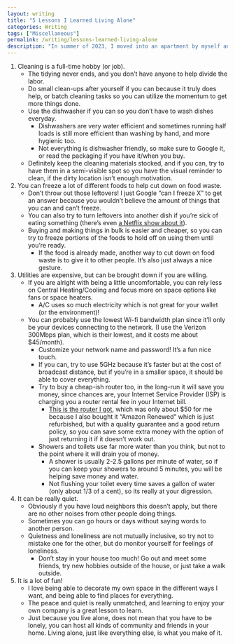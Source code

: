 ```yaml
---
layout: writing
title: "5 Lessons I Learned Living Alone"
categories: Writing
tags: ["Miscellaneous"]
permalink: /writing/lessons-learned-living-alone
description: "In summer of 2023, I moved into an apartment by myself and started living alone for the first time in my life. These are my reflections and lessons learned from the first month of living alone."
---
```


1. Cleaning is a full-time hobby (or job).
    - The tidying never ends, and you don’t have anyone to help divide the labor.
    - Do small clean-ups after yourself if you can because it truly does help, or batch cleaning tasks so you can utilize the momentum to get more things done.
    - Use the dishwasher if you can so you don’t have to wash dishes everyday.
        - Dishwashers are very water efficient and sometimes running half loads is still more efficient than washing by hand, and more hygienic too.
        - Not everything is dishwasher friendly, so make sure to Google it, or read the packaging if you have it/when you buy.
    - Definitely keep the cleaning materials stocked, and if you can, try to have them in a semi-visible spot so you have the visual reminder to clean, if the dirty location isn’t enough motivation.
2. You can freeze a lot of different foods to help cut down on food waste.
    - Don’t throw out those leftovers! I just Google “can I freeze X” to get an answer because you wouldn’t believe the amount of things that you can and can’t freeze.
    - You can also try to turn leftovers into another dish if you’re sick of eating something (there’s even [a Netflix show about it](https://www.imdb.com/title/tt13563634/)).
    - Buying and making things in bulk is easier and cheaper, so you can try to freeze portions of the foods to hold off on using them until you’re ready.
        - If the food is already made, another way to cut down on food waste is to give it to other people. It’s also just always a nice gesture.
3. Utilities are expensive, but can be brought down if you are willing.
    - If you are alright with being a little uncomfortable, you can rely less on Central Heating/Cooling and focus more on space options like fans or space heaters.
        - A/C uses so much electricity which is not great for your wallet (or the environment)!
    - You can probably use the lowest Wi-fi bandwidth plan since it’ll only be your devices connecting to the network. (I use the Verizon 300Mbps plan, which is their lowest, and it costs me about $45/month).
        - Customize your network name and password! It’s a fun nice touch.
        - If you can, try to use 5GHz because it’s faster but at the cost of broadcast distance, but if you’re in a smaller space, it should be able to cover everything.
        - Try to buy a cheap-ish router too, in the long-run it will save you money, since chances are, your Internet Service Provider (ISP) is charging you a router rental fee in your Internet bill.
            - [This is the router I got](https://www.amazon.com/dp/B08C3YBBHM), which was only about $50 for me because I also bought it “Amazon Renewed” which is just refurbished, but with a quality guarantee and a good return policy, so you can save some extra money with the option of just returning it if it doesn’t work out.
        - Showers and toilets use far more water than you think, but not to the point where it will drain you of money.
            - A shower is usually 2-2.5 gallons per minute of water, so if you can keep your showers to around 5 minutes, you will be helping save money and water.
            - Not flushing your toilet every time saves a gallon of water (only about 1/3 of a cent), so its really at your digression.
4. It can be really quiet.
    - Obviously if you have loud neighbors this doesn’t apply, but there are no other noises from other people doing things.
    - Sometimes you can go hours or days without saying words to another person.
    - Quietness and loneliness are not mutually inclusive, so try not to mistake one for the other, but do monitor yourself for feelings of loneliness.
        - Don’t stay in your house too much! Go out and meet some friends, try new hobbies outside of the house, or just take a walk outside.
5. It is a lot of fun!
    - I love being able to decorate my own space in the different ways I want, and being able to find places for everything.
    - The peace and quiet is really unmatched, and learning to enjoy your own company is a great lesson to learn.
    - Just because you live alone, does not mean that you have to be lonely, you can host all kinds of community and friends in your home. Living alone, just like everything else, is what you make of it.